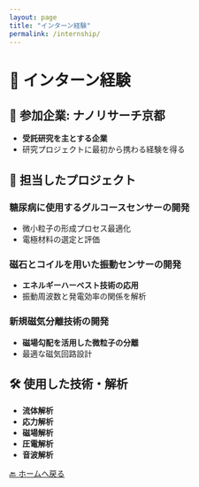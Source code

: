 ```yaml
---
layout: page
title: "インターン経験"
permalink: /internship/
---
```


# 🏢 インターン経験
## 📌 参加企業: **ナノリサーチ京都**
- **受託研究を主とする企業**
- 研究プロジェクトに最初から携わる経験を得る

## 🔬 担当したプロジェクト
### **糖尿病に使用するグルコースセンサーの開発**
- 微小粒子の形成プロセス最適化
- 電極材料の選定と評価

### **磁石とコイルを用いた振動センサーの開発**
- **エネルギーハーベスト技術の応用**
- 振動周波数と発電効率の関係を解析

### **新規磁気分離技術の開発**
- **磁場勾配を活用した微粒子の分離**
- 最適な磁気回路設計

## 🛠 使用した技術・解析
- **流体解析**
- **応力解析**
- **磁場解析**
- **圧電解析**
- **音波解析**

[🔙 ホームへ戻る](/)
